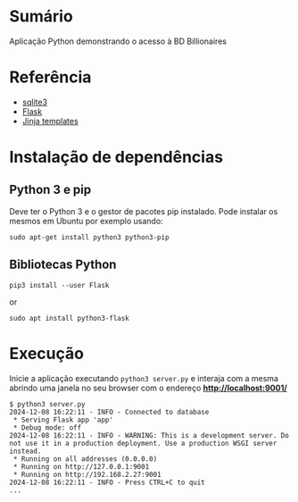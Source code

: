 
# Sumário

Aplicação Python demonstrando o acesso à BD Billionaires

#  Referência

- [sqlite3](https://docs.python.org/3/library/sqlite3.html)
- [Flask](https://flask.palletsprojects.com/en/2.0.x/)
- [Jinja templates](https://jinja.palletsprojects.com/en/3.0.x/)


# Instalação de dependências

## Python 3 e pip 

Deve ter o Python 3 e o gestor de pacotes pip instalado. Pode
instalar os mesmos em Ubuntu por exemplo usando:

```
sudo apt-get install python3 python3-pip
```

## Bibliotecas Python

```
pip3 install --user Flask 
```

or

```
sudo apt install python3-flask
```

# Execução

Inicie a aplicação executando `python3 server.py` e interaja com a mesma
abrindo uma janela no seu browser  com o endereço [__http://localhost:9001/__](http://localhost:9001/) 

```
$ python3 server.py
2024-12-08 16:22:11 - INFO - Connected to database
 * Serving Flask app 'app'
 * Debug mode: off
2024-12-08 16:22:11 - INFO - WARNING: This is a development server. Do not use it in a production deployment. Use a production WSGI server instead.
 * Running on all addresses (0.0.0.0)
 * Running on http://127.0.0.1:9001
 * Running on http://192.168.2.27:9001
2024-12-08 16:22:11 - INFO - Press CTRL+C to quit
...
```



